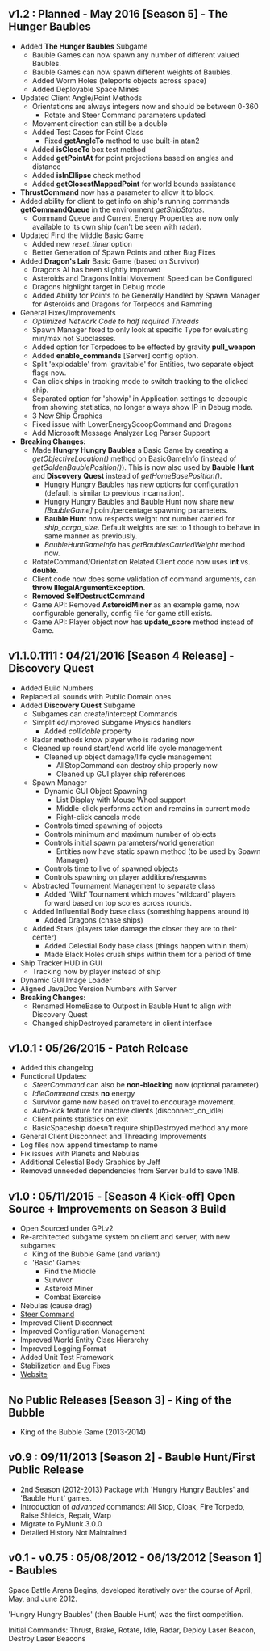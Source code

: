 v1.2 : Planned - May 2016 [Season 5] - The Hunger Baubles
----
* Added **The Hunger Baubles** Subgame
	* Bauble Games can now spawn any number of different valued Baubles.
	* Bauble Games can now spawn different weights of Baubles.
	* Added Worm Holes (teleports objects across space)
	* Added Deployable Space Mines
* Updated Client Angle/Point Methods
    * Orientations are always integers now and should be between 0-360
        * Rotate and Steer Command parameters updated
    * Movement direction can still be a double
    * Added Test Cases for Point Class
       * Fixed **getAngleTo** method to use built-in atan2
    * Added **isCloseTo** box test method
    * Added **getPointAt** for point projections based on angles and distance
    * Added **isInEllipse** check method
    * Added **getClosestMappedPoint** for world bounds assistance
* **ThrustCommand** now has a parameter to allow it to block.
* Added ability for client to get info on ship's running commands **getCommandQueue** in the environment *getShipStatus*.
	* Command Queue and Current Energy Properties are now only available to its own ship (can't be seen with radar).
* Updated Find the Middle Basic Game
	* Added new *reset_timer* option
	* Better Generation of Spawn Points and other Bug Fixes
* Added **Dragon's Lair** Basic Game (based on Survivor)
    * Dragons AI has been slightly improved
    * Asteroids and Dragons Initial Movement Speed can be Configured
    * Dragons highlight target in Debug mode
    * Added Ability for Points to be Generally Handled by Spawn Manager for Asteroids and Dragons for Torpedos and Ramming
* General Fixes/Improvements
	* *Optimized Network Code to half required Threads*
	* Spawn Manager fixed to only look at specific Type for evaluating min/max not Subclasses.
	* Added option for Torpedoes to be effected by gravity **pull_weapon**
	* Added **enable_commands** [Server] config option.
	* Split 'explodable' from 'gravitable' for Entities, two separate object flags now.
	* Can click ships in tracking mode to switch tracking to the clicked ship.
	* Separated option for 'showip' in Application settings to decouple from showing statistics, no longer always show IP in Debug mode.
	* 3 New Ship Graphics
	* Fixed issue with LowerEnergyScoopCommand and Dragons
	* Add Microsoft Message Analyzer Log Parser Support
* **Breaking Changes:**
    * Made **Hungry Hungry Baubles** a Basic Game by creating a *getObjectiveLocation()* method on BasicGameInfo (instead of *getGoldenBaublePosition()*).  This is now also used by **Bauble Hunt** and **Discovery Quest** instead of *getHomeBasePosition()*.
        * Hungry Hungry Baubles has new options for configuration (default is similar to previous incarnation).
        * Hungry Hungry Baubles and Bauble Hunt now share new *[BaubleGame]* point/percentage spawning parameters.
        * **Bauble Hunt** now respects weight not number carried for *ship_cargo_size*.  Default weights are set to 1 though to behave in same manner as previously.
        * *BaubleHuntGameInfo* has *getBaublesCarriedWeight* method now.
    * RotateCommand/Orientation Related Client code now uses **int** vs. **double**.
    * Client code now does some validation of command arguments, can **throw IllegalArgumentException**.
    * **Removed SelfDestructCommand**
    * Game API: Removed **AsteroidMiner** as an example game, now configurable generally, config file for game still exists.
    * Game API: Player object now has **update_score** method instead of Game.

v1.1.0.1111 : 04/21/2016 [Season 4 Release] - Discovery Quest
----
* Added Build Numbers
* Replaced all sounds with Public Domain ones
* Added **Discovery Quest** Subgame
    * Subgames can create/intercept Commands
    * Simplified/Improved Subgame Physics handlers
        * Added *collidable* property
    * Radar methods know player who is radaring now
    * Cleaned up round start/end world life cycle management
        * Cleaned up object damage/life cycle management
            * AllStopCommand can destroy ship properly now
            * Cleaned up GUI player ship references
    * Spawn Manager
        * Dynamic GUI Object Spawning 
            * List Display with Mouse Wheel support
            * Middle-click performs action and remains in current mode
            * Right-click cancels mode
        * Controls timed spawning of objects
        * Controls minimum and maximum number of objects
        * Controls initial spawn parameters/world generation
            * Entities now have static spawn method (to be used by Spawn Manager)
        * Controls time to live of spawned objects
        * Controls spawning on player additions/respawns
    * Abstracted Tournament Management to separate class
        * Added 'Wild' Tournament which moves 'wildcard' players forward based on top scores across rounds.
    * Added Influential Body base class (something happens around it)
        * Added Dragons (chase ships)
    * Added Stars (players take damage the closer they are to their center)
        * Added Celestial Body base class (things happen within them)    
        * Made Black Holes crush ships within them for a period of time
* Ship Tracker HUD in GUI
    * Tracking now by player instead of ship
* Dynamic GUI Image Loader
* Aligned JavaDoc Version Numbers with Server
* **Breaking Changes:**
    * Renamed HomeBase to Outpost in Bauble Hunt to align with Discovery Quest
    * Changed shipDestroyed parameters in client interface

v1.0.1 : 05/26/2015 - Patch Release
----
* Added this changelog
* Functional Updates:
    * *SteerCommand* can also be **non-blocking** now (optional parameter)
    * *IdleCommand* costs **no** energy
    * Survivor game now based on travel to encourage movement.
    * *Auto-kick* feature for inactive clients (disconnect_on_idle)
    * Client prints statistics on exit
    * BasicSpaceship doesn't require shipDestroyed method any more
* General Client Disconnect and Threading Improvements
* Log files now append timestamp to name
* Fix issues with Planets and Nebulas
* Additional Celestial Body Graphics by Jeff
* Removed unneeded dependencies from Server build to save 1MB.

v1.0 : 05/11/2015 - [Season 4 Kick-off] Open Source + Improvements on Season 3 Build
----
* Open Sourced under GPLv2
* Re-architected subgame system on client and server, with new subgames:
    * King of the Bubble Game (and variant)
    * 'Basic' Games:
        * Find the Middle
        * Survivor
        * Asteroid Miner
        * Combat Exercise
* Nebulas (cause drag)
* [Steer Command](http://mikeware.github.io/SpaceBattleArena/client/java_doc/ihs/apcs/spacebattle/commands/SteerCommand.html)
* Improved Client Disconnect
* Improved Configuration Management
* Improved World Entity Class Hierarchy
* Improved Logging Format
* Added Unit Test Framework
* Stabilization and Bug Fixes
* [Website](http://mikeware.github.io/SpaceBattleArena/)

No Public Releases [Season 3] - King of the Bubble
----------
* King of the Bubble Game (2013-2014)

v0.9 : 09/11/2013 [Season 2] - Bauble Hunt/First Public Release
----
* 2nd Season (2012-2013) Package with 'Hungry Hungry Baubles' and 'Bauble Hunt' games.
* Introduction of *advanced* commands: All Stop, Cloak, Fire Torpedo, Raise Shields, Repair, Warp
* Migrate to PyMunk 3.0.0
* Detailed History Not Maintained

v0.1 - v0.75 : 05/08/2012 - 06/13/2012 [Season 1] - Baubles
------------
Space Battle Arena Begins, developed iteratively over the course of April, May, and June 2012.

'Hungry Hungry Baubles' (then Bauble Hunt) was the first competition.

Initial Commands: Thrust, Brake, Rotate, Idle, Radar, Deploy Laser Beacon, Destroy Laser Beacons